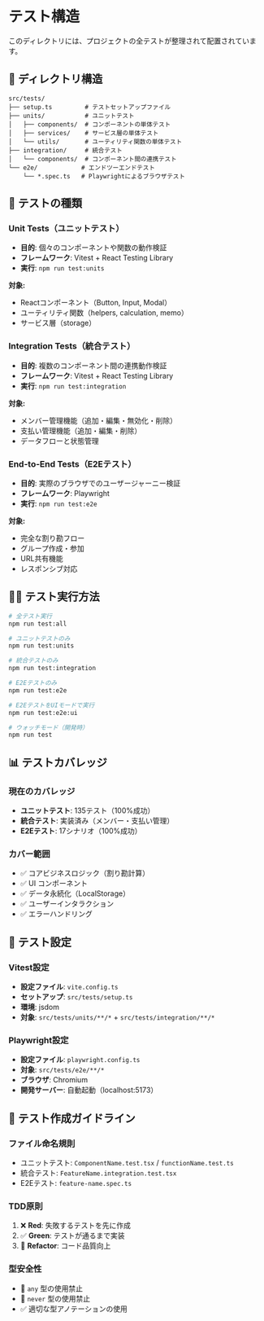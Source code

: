 # テスト構造

このディレクトリには、プロジェクトの全テストが整理されて配置されています。

## 📁 ディレクトリ構造

```
src/tests/
├── setup.ts         # テストセットアップファイル
├── units/           # ユニットテスト
│   ├── components/  # コンポーネントの単体テスト
│   ├── services/    # サービス層の単体テスト
│   └── utils/       # ユーティリティ関数の単体テスト
├── integration/     # 統合テスト
│   └── components/  # コンポーネント間の連携テスト
└── e2e/            # エンドツーエンドテスト
    └── *.spec.ts   # Playwrightによるブラウザテスト
```

## 🧪 テストの種類

### Unit Tests（ユニットテスト）
- **目的**: 個々のコンポーネントや関数の動作検証
- **フレームワーク**: Vitest + React Testing Library
- **実行**: `npm run test:units`

**対象:**
- Reactコンポーネント（Button, Input, Modal）
- ユーティリティ関数（helpers, calculation, memo）
- サービス層（storage）

### Integration Tests（統合テスト）
- **目的**: 複数のコンポーネント間の連携動作検証
- **フレームワーク**: Vitest + React Testing Library
- **実行**: `npm run test:integration`

**対象:**
- メンバー管理機能（追加・編集・無効化・削除）
- 支払い管理機能（追加・編集・削除）
- データフローと状態管理

### End-to-End Tests（E2Eテスト）
- **目的**: 実際のブラウザでのユーザージャーニー検証
- **フレームワーク**: Playwright
- **実行**: `npm run test:e2e`

**対象:**
- 完全な割り勘フロー
- グループ作成・参加
- URL共有機能
- レスポンシブ対応

## 🏃‍♂️ テスト実行方法

```bash
# 全テスト実行
npm run test:all

# ユニットテストのみ
npm run test:units

# 統合テストのみ
npm run test:integration

# E2Eテストのみ
npm run test:e2e

# E2EテストをUIモードで実行
npm run test:e2e:ui

# ウォッチモード（開発時）
npm run test
```

## 📊 テストカバレッジ

### 現在のカバレッジ
- **ユニットテスト**: 135テスト（100%成功）
- **統合テスト**: 実装済み（メンバー・支払い管理）
- **E2Eテスト**: 17シナリオ（100%成功）

### カバー範囲
- ✅ コアビジネスロジック（割り勘計算）
- ✅ UI コンポーネント
- ✅ データ永続化（LocalStorage）
- ✅ ユーザーインタラクション
- ✅ エラーハンドリング

## 🔧 テスト設定

### Vitest設定
- **設定ファイル**: `vite.config.ts`
- **セットアップ**: `src/tests/setup.ts`
- **環境**: jsdom
- **対象**: `src/tests/units/**/*` + `src/tests/integration/**/*`

### Playwright設定
- **設定ファイル**: `playwright.config.ts`
- **対象**: `src/tests/e2e/**/*`
- **ブラウザ**: Chromium
- **開発サーバー**: 自動起動（localhost:5173）

## 📝 テスト作成ガイドライン

### ファイル命名規則
- ユニットテスト: `ComponentName.test.tsx` / `functionName.test.ts`
- 統合テスト: `FeatureName.integration.test.tsx`
- E2Eテスト: `feature-name.spec.ts`

### TDD原則
1. ❌ **Red**: 失敗するテストを先に作成
2. ✅ **Green**: テストが通るまで実装
3. 🔄 **Refactor**: コード品質向上

### 型安全性
- 🚫 `any` 型の使用禁止
- 🚫 `never` 型の使用禁止
- ✅ 適切な型アノテーションの使用